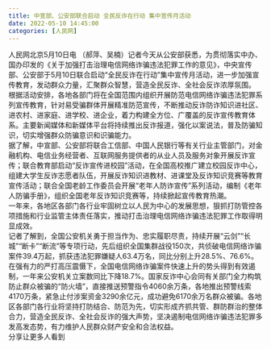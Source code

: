 ```yaml
---
title: 中宣部、公安部联合启动 全民反诈在行动 集中宣传月活动
date: 2022-05-10 14:45:00
categories: [人民网]
---
```

人民网北京5月10日电 （郝萍、吴楠）记者今天从公安部获悉，为贯彻落实中办、国办印发的《关于加强打击治理电信网络诈骗违法犯罪工作的意见》，中央宣传部、公安部于5月10日联合启动“全民反诈在行动”集中宣传月活动，进一步加强宣传教育，发动群众力量，汇聚群众智慧，营造全民反诈、全社会反诈浓厚氛围。  
根据活动安排，各地各部门将在全国范围内组织开展防范电信网络诈骗违法犯罪系列宣传教育，针对易受骗群体开展精准防范宣传，不断推动反诈防诈知识进社区、进农村、进家庭、进学校、进企业，着力构建全方位、广覆盖的反诈宣传教育体系。主要新闻媒体和新媒体平台将持续推出反诈报道，强化以案说法，普及防骗知识，切实增强群众防骗意识和识骗能力。  
据了解，中宣部、公安部将联合工信部、中国人民银行等有关行业主管部门，对金融机构、电信业务经营者、互联网服务提供者的从业人员及服务对象开展反诈宣传；联合教育部启动“反诈宣传进校园”活动，在全国高校推广建立校园反诈中心，组建大学生反诈志愿者队伍，开展反诈知识进教材、进课堂及反诈知识竞赛等教育宣传活动；联合全国老龄工作委员会开展“老年人防诈宣传”系列活动，编制《老年人防骗手册》，组织全国老年反诈知识竞赛等，持续掀起宣传教育热潮。  
一年来，各地区各部门各行业牢固树立以人民为中心的发展思想，狠抓打防管控各项措施和行业监管主体责任落实，推动打击治理电信网络诈骗违法犯罪工作取得明显成效。  
记者了解到，全国公安机关勇于担当作为、忠实履职尽责，持续开展“云剑”“长城”“断卡”“断流”等专项行动，先后组织全国集群战役150次，共侦破电信网络诈骗案件39.4万起，抓获违法犯罪嫌疑人63.4万名，同比分别上升28.5%、76.6%。在强有力的严打高压震慑下，全国电信网络诈骗案件快速上升的势头得到有效遏制，一年来公安机关立案数同比下降18.7%。国家反诈中心会同有关部门全力构筑防止群众被骗的“防火墙”，直接推送预警指令4060余万条，各地推出预警线索4170万条，紧急止付涉案资金3290余亿元，成功避免6170余万名群众被骗。各地区各部门各行业将坚持打防结合、防范为先，切实形成齐抓共管、群防群治的整体合力，营造全民反诈、全社会反诈的强大声势，坚决遏制电信网络诈骗违法犯罪多发高发态势，有力维护人民群众财产安全和合法权益。  
分享让更多人看到  
